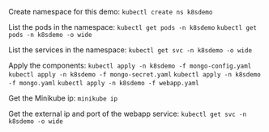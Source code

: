 Create namespace for this demo:
`kubectl create ns k8sdemo`

List the pods in the namespace:
`kubectl get pods -n k8sdemo`
`kubectl get pods -n k8sdemo -o wide`

List the services in the namespace:
`kubectl get svc -n k8sdemo -o wide`

Apply the components:
`kubectl apply -n k8sdemo -f mongo-config.yaml`
`kubectl apply -n k8sdemo -f mongo-secret.yaml`
`kubectl apply -n k8sdemo -f mongo.yaml`
`kubectl apply -n k8sdemo -f webapp.yaml`

Get the Minikube ip:
`minikube ip`

Get the external ip and port of the webapp service:
`kubectl get svc -n k8sdemo -o wide`
